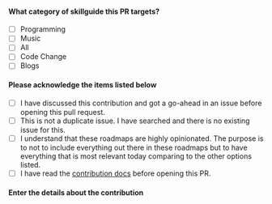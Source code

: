 #### What category of skillguide this PR targets?

- [ ] Programming
- [ ] Music
- [ ] All
- [ ] Code Change
- [ ] Blogs

#### Please acknowledge the items listed below

- [ ] I have discussed this contribution and got a go-ahead in an issue before opening this pull request.
- [ ] This is not a duplicate issue. I have searched and there is no existing issue for this.
- [ ] I understand that these roadmaps are highly opinionated. The purpose is to not to include everything out there in these roadmaps but to have everything that is most relevant today comparing to the other options listed.
- [ ] I have read the [contribution docs](../contributing) before opening this PR.

#### Enter the details about the contribution

<!-- Enter the details here -->
